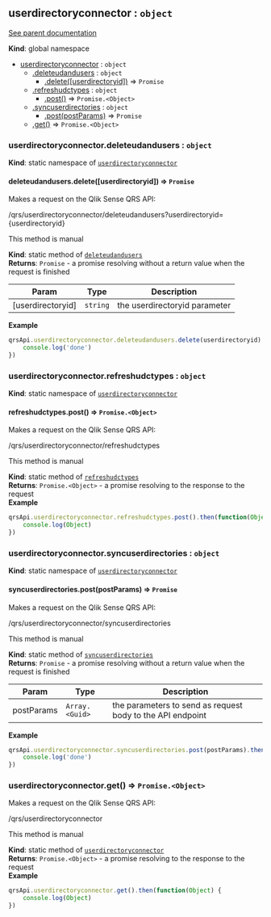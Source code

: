 <a name="userdirectoryconnector"></a>
## userdirectoryconnector : <code>object</code>
[See parent documentation](qrs.md)

**Kind**: global namespace  

* [userdirectoryconnector](#userdirectoryconnector) : <code>object</code>
  * [.deleteudandusers](#userdirectoryconnector.deleteudandusers) : <code>object</code>
    * [.delete([userdirectoryid])](#userdirectoryconnector.deleteudandusers.delete) ⇒ <code>Promise</code>
  * [.refreshudctypes](#userdirectoryconnector.refreshudctypes) : <code>object</code>
    * [.post()](#userdirectoryconnector.refreshudctypes.post) ⇒ <code>Promise.&lt;Object&gt;</code>
  * [.syncuserdirectories](#userdirectoryconnector.syncuserdirectories) : <code>object</code>
    * [.post(postParams)](#userdirectoryconnector.syncuserdirectories.post) ⇒ <code>Promise</code>
  * [.get()](#userdirectoryconnector.get) ⇒ <code>Promise.&lt;Object&gt;</code>

<a name="userdirectoryconnector.deleteudandusers"></a>
### userdirectoryconnector.deleteudandusers : <code>object</code>
**Kind**: static namespace of <code>[userdirectoryconnector](#userdirectoryconnector)</code>  
<a name="userdirectoryconnector.deleteudandusers.delete"></a>
#### deleteudandusers.delete([userdirectoryid]) ⇒ <code>Promise</code>
Makes a request on the Qlik Sense QRS API:

/qrs/userdirectoryconnector/deleteudandusers?userdirectoryid={userdirectoryid}

This method is manual

**Kind**: static method of <code>[deleteudandusers](#userdirectoryconnector.deleteudandusers)</code>  
**Returns**: <code>Promise</code> - a promise resolving without a return value when the request is finished  

| Param | Type | Description |
| --- | --- | --- |
| [userdirectoryid] | <code>string</code> | the userdirectoryid parameter |

**Example**  
```javascript
qrsApi.userdirectoryconnector.deleteudandusers.delete(userdirectoryid).then(function() {
	console.log('done')
})
```
<a name="userdirectoryconnector.refreshudctypes"></a>
### userdirectoryconnector.refreshudctypes : <code>object</code>
**Kind**: static namespace of <code>[userdirectoryconnector](#userdirectoryconnector)</code>  
<a name="userdirectoryconnector.refreshudctypes.post"></a>
#### refreshudctypes.post() ⇒ <code>Promise.&lt;Object&gt;</code>
Makes a request on the Qlik Sense QRS API:

/qrs/userdirectoryconnector/refreshudctypes

This method is manual

**Kind**: static method of <code>[refreshudctypes](#userdirectoryconnector.refreshudctypes)</code>  
**Returns**: <code>Promise.&lt;Object&gt;</code> - a promise resolving to the response to the request  
**Example**  
```javascript
qrsApi.userdirectoryconnector.refreshudctypes.post().then(function(Object) {
	console.log(Object)
})
```
<a name="userdirectoryconnector.syncuserdirectories"></a>
### userdirectoryconnector.syncuserdirectories : <code>object</code>
**Kind**: static namespace of <code>[userdirectoryconnector](#userdirectoryconnector)</code>  
<a name="userdirectoryconnector.syncuserdirectories.post"></a>
#### syncuserdirectories.post(postParams) ⇒ <code>Promise</code>
Makes a request on the Qlik Sense QRS API:

/qrs/userdirectoryconnector/syncuserdirectories

This method is manual

**Kind**: static method of <code>[syncuserdirectories](#userdirectoryconnector.syncuserdirectories)</code>  
**Returns**: <code>Promise</code> - a promise resolving without a return value when the request is finished  

| Param | Type | Description |
| --- | --- | --- |
| postParams | <code>Array.&lt;Guid&gt;</code> | the parameters to send as request body to the API endpoint |

**Example**  
```javascript
qrsApi.userdirectoryconnector.syncuserdirectories.post(postParams).then(function() {
	console.log('done')
})
```
<a name="userdirectoryconnector.get"></a>
### userdirectoryconnector.get() ⇒ <code>Promise.&lt;Object&gt;</code>
Makes a request on the Qlik Sense QRS API:

/qrs/userdirectoryconnector

This method is manual

**Kind**: static method of <code>[userdirectoryconnector](#userdirectoryconnector)</code>  
**Returns**: <code>Promise.&lt;Object&gt;</code> - a promise resolving to the response to the request  
**Example**  
```javascript
qrsApi.userdirectoryconnector.get().then(function(Object) {
	console.log(Object)
})
```
